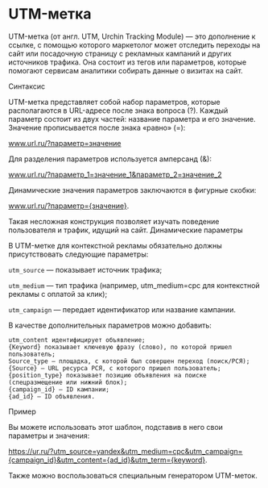 # UTM-метка

UTM-метка (от англ. UTM, Urchin Tracking Module) — это дополнение к ссылке, с помощью 
которого маркетолог может отследить переходы на сайт или посадочную страницу с рекламных 
кампаний и других источников трафика. Она состоит из тегов или параметров, которые 
помогают сервисам аналитики собирать данные о визитах на сайт. 

Синтаксис

UTM-метка представляет собой набор параметров, которые располагаются в URL-адресе 
после знака вопроса (?). Каждый параметр состоит из двух частей: название параметра 
и его значение. Значение прописывается после знака «равно» (=):

www.url.ru/?параметр=значение

Для разделения параметров используется амперсанд (&):

www.url.ru/?параметр_1=значение_1&параметр_2=значение_2

Динамические значения параметров заключаются в фигурные скобки:

www.url.ru/?параметр={значение}.

Такая несложная конструкция позволяет изучать поведение пользователя и трафик, идущий на сайт.
Динамические параметры

В UTM-метке для контекстной рекламы обязательно должны присутствовать следующие параметры:

`utm_source` — показывает источник трафика;

`utm_medium` — тип трафика (например, utm_medium=cpc для контекстной рекламы с оплатой за клик);

`utm_campaign` — передает идентификатор или название кампании.

В качестве дополнительных параметров можно добавить:

    utm_content идентифицирует объявление;
    {Keyword} показывает ключевую фразу (слово), по которой пришел пользователь;
    Source_type — площадка, с которой был совершен переход (поиск/РСЯ);
    {Source} — URL ресурса РСЯ, с которого пришел пользователь;
    {position_type} показывает позицию объявления на поиске (спецразмещение или нижний блок);
    {campaign_id} — ID кампании;
    {ad_id} — ID объявления.

Пример

Вы можете использовать этот шаблон, подставив в него свои параметры и значения:

https://ur.ru/?utm_source=yandex&utm_medium=cpc&utm_campaign={campaign_id}&utm_content={ad_id}&utm_term={keyword}.

Также можно воспользоваться специальным генератором UTM-меток.
